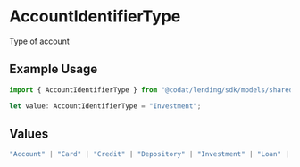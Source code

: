 # AccountIdentifierType

Type of account

## Example Usage

```typescript
import { AccountIdentifierType } from "@codat/lending/sdk/models/shared";

let value: AccountIdentifierType = "Investment";
```

## Values

```typescript
"Account" | "Card" | "Credit" | "Depository" | "Investment" | "Loan" | "Other"
```